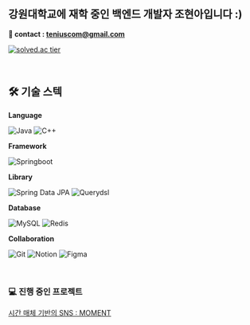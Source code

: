 ## 강원대학교에 재학 중인 백엔드 개발자 조현아입니다 :)
**🔗 contact : teniuscom@gmail.com**

[![solved.ac tier](http://mazassumnida.wtf/api/v2/generate_badge?boj=eaken)](https://solved.ac/eaken)

<br/>

## 🛠️ 기술 스텍
**Language**

![Java](https://img.shields.io/badge/Java-007396?style=for-the-badge&logo=java&logoColor=white)
![C++](https://img.shields.io/badge/C++-00599C?style=for-the-badge&logo=cplusplus&logoColor=white)

**Framework**

![Springboot](https://img.shields.io/badge/Spring%20Boot-6DB33F?style=for-the-badge&logo=springboot&logoColor=white)

**Library**

![Spring Data JPA](https://img.shields.io/badge/Spring%20Data%20JPA-6DB33F?style=for-the-badge&logo=spring&logoColor=white)
![Querydsl](https://img.shields.io/badge/Querydsl-00599C?style=for-the-badge&logo=apachemaven&logoColor=white)

**Database**

![MySQL](https://img.shields.io/badge/MySQL-4479A1?style=for-the-badge&logo=mysql&logoColor=white)
![Redis](https://img.shields.io/badge/Redis-DC382D?style=for-the-badge&logo=redis&logoColor=white)

**Collaboration**

![Git](https://img.shields.io/badge/Git-F05032?style=for-the-badge&logo=git&logoColor=white)
![Notion](https://img.shields.io/badge/Notion-000000?style=for-the-badge&logo=notion&logoColor=white)
![Figma](https://img.shields.io/badge/Figma-F24E1E?style=for-the-badge&logo=figma&logoColor=white)


<br/>

### 💻 진행 중인 프로젝트
<a href="https://github.com/Apple-Square/moment-backend.git">시간 매체 기반의 SNS : MOMENT</a>

<br/>


